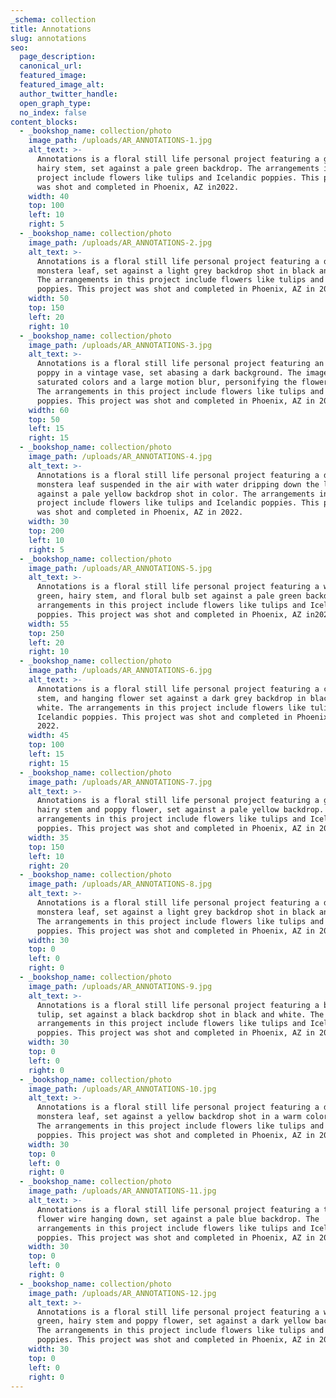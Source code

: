 ```yaml
---
_schema: collection
title: Annotations
slug: annotations
seo:
  page_description:
  canonical_url:
  featured_image:
  featured_image_alt:
  author_twitter_handle:
  open_graph_type:
  no_index: false
content_blocks:
  - _bookshop_name: collection/photo
    image_path: /uploads/AR_ANNOTATIONS-1.jpg
    alt_text: >-
      Annotations is a floral still life personal project featuring a green,
      hairy stem, set against a pale green backdrop. The arrangements in this
      project include flowers like tulips and Icelandic poppies. This project
      was shot and completed in Phoenix, AZ in2022.  
    width: 40
    top: 100
    left: 10
    right: 5
  - _bookshop_name: collection/photo
    image_path: /uploads/AR_ANNOTATIONS-2.jpg
    alt_text: >-
      Annotations is a floral still life personal project featuring a decaying
      monstera leaf, set against a light grey backdrop shot in black and white.
      The arrangements in this project include flowers like tulips and Icelandic
      poppies. This project was shot and completed in Phoenix, AZ in 2022.  
    width: 50
    top: 150
    left: 20
    right: 10
  - _bookshop_name: collection/photo
    image_path: /uploads/AR_ANNOTATIONS-3.jpg
    alt_text: >-
      Annotations is a floral still life personal project featuring an Icelandic
      poppy in a vintage vase, set abasing a dark background. The image has
      saturated colors and a large motion blur, personifying the flower itself.
      The arrangements in this project include flowers like tulips and Icelandic
      poppies. This project was shot and completed in Phoenix, AZ in 2022.  
    width: 60
    top: 50
    left: 15
    right: 15
  - _bookshop_name: collection/photo
    image_path: /uploads/AR_ANNOTATIONS-4.jpg
    alt_text: >-
      Annotations is a floral still life personal project featuring a decaying
      monstera leaf suspended in the air with water dripping down the leaf, set
      against a pale yellow backdrop shot in color. The arrangements in this
      project include flowers like tulips and Icelandic poppies. This project
      was shot and completed in Phoenix, AZ in 2022.  
    width: 30
    top: 200
    left: 10
    right: 5
  - _bookshop_name: collection/photo
    image_path: /uploads/AR_ANNOTATIONS-5.jpg
    alt_text: >-
      Annotations is a floral still life personal project featuring a winding
      green, hairy stem, and floral bulb set against a pale green backdrop. The
      arrangements in this project include flowers like tulips and Icelandic
      poppies. This project was shot and completed in Phoenix, AZ in2022.  
    width: 55
    top: 250
    left: 20
    right: 10
  - _bookshop_name: collection/photo
    image_path: /uploads/AR_ANNOTATIONS-6.jpg
    alt_text: >-
      Annotations is a floral still life personal project featuring a curving
      stem, and hanging flower set against a dark grey backdrop in black and
      white. The arrangements in this project include flowers like tulips and
      Icelandic poppies. This project was shot and completed in Phoenix, AZ in
      2022.  
    width: 45
    top: 100
    left: 15
    right: 15
  - _bookshop_name: collection/photo
    image_path: /uploads/AR_ANNOTATIONS-7.jpg
    alt_text: >-
      Annotations is a floral still life personal project featuring a green,
      hairy stem and poppy flower, set against a pale yellow backdrop. The
      arrangements in this project include flowers like tulips and Icelandic
      poppies. This project was shot and completed in Phoenix, AZ in 2022.  
    width: 35
    top: 150
    left: 10
    right: 20
  - _bookshop_name: collection/photo
    image_path: /uploads/AR_ANNOTATIONS-8.jpg
    alt_text: >-
      Annotations is a floral still life personal project featuring a decaying
      monstera leaf, set against a light grey backdrop shot in black and white.
      The arrangements in this project include flowers like tulips and Icelandic
      poppies. This project was shot and completed in Phoenix, AZ in 2022.  
    width: 30
    top: 0
    left: 0
    right: 0
  - _bookshop_name: collection/photo
    image_path: /uploads/AR_ANNOTATIONS-9.jpg
    alt_text: >-
      Annotations is a floral still life personal project featuring a broken
      tulip, set against a black backdrop shot in black and white. The
      arrangements in this project include flowers like tulips and Icelandic
      poppies. This project was shot and completed in Phoenix, AZ in 2022.  
    width: 30
    top: 0
    left: 0
    right: 0
  - _bookshop_name: collection/photo
    image_path: /uploads/AR_ANNOTATIONS-10.jpg
    alt_text: >-
      Annotations is a floral still life personal project featuring a decaying
      monstera leaf, set against a yellow backdrop shot in a warm color palette.
      The arrangements in this project include flowers like tulips and Icelandic
      poppies. This project was shot and completed in Phoenix, AZ in 2022.  
    width: 30
    top: 0
    left: 0
    right: 0
  - _bookshop_name: collection/photo
    image_path: /uploads/AR_ANNOTATIONS-11.jpg
    alt_text: >-
      Annotations is a floral still life personal project featuring a thin
      flower wire hanging down, set against a pale blue backdrop. The
      arrangements in this project include flowers like tulips and Icelandic
      poppies. This project was shot and completed in Phoenix, AZ in 2022.  
    width: 30
    top: 0
    left: 0
    right: 0
  - _bookshop_name: collection/photo
    image_path: /uploads/AR_ANNOTATIONS-12.jpg
    alt_text: >-
      Annotations is a floral still life personal project featuring a winding
      green, hairy stem and poppy flower, set against a dark yellow backdrop.
      The arrangements in this project include flowers like tulips and Icelandic
      poppies. This project was shot and completed in Phoenix, AZ in 2022.  
    width: 30
    top: 0
    left: 0
    right: 0
---
```

